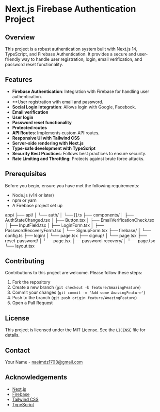# Next.js Firebase Authentication Project

## Overview

This project is a robust authentication system built with Next.js 14, TypeScript, and Firebase Authentication. It provides a secure and user-friendly way to handle user registration, login, email verification, and password reset functionality.

## Features
- **Firebase Authentication**: Integration with Firebase for handling user authentication.
- **User registration with email and password.
- **Social Login Integration**: Allows login with Google, Facebook.
- **Email verification**
- **User login**
- **Password reset functionality**
- **Protected routes**
- **API Routes**: Implements custom API routes.
- **Responsive UI with Tailwind CSS**
- **Server-side rendering with Next.js**
- **Type-safe development with TypeScript**
- **Security Best Practices**: Follows best practices to ensure security.
- **Rate Limiting and Throttling**: Protects against brute force attacks.


## Prerequisites

Before you begin, ensure you have met the following requirements:

- Node.js (v14 or later)
- npm or yarn
- A Firebase project set up


app/
├── api/
│   └── auth/
│       └── [].ts
├── components/
│   ├── AuthStateChanged.tsx
│   ├── Button.tsx
│   ├── EmailVerificationCheck.tsx
│   ├── InputField.tsx
│   ├── LoginForm.tsx
│   ├── PasswordRecoveryForm.tsx
│   └── SignupForm.tsx
├── firebase/
│   └── config.ts
├── login/
│   └── page.tsx
├── signup/
│   └── page.tsx
├── reset-password/
│   └── page.tsx
├── password-recovery/
│   └── page.tsx
└── layout.tsx



## Contributing

Contributions to this project are welcome. Please follow these steps:

1. Fork the repository
2. Create a new branch (`git checkout -b feature/AmazingFeature`)
3. Commit your changes (`git commit -m 'Add some AmazingFeature'`)
4. Push to the branch (`git push origin feature/AmazingFeature`)
5. Open a Pull Request

## License

This project is licensed under the MIT License. See the `LICENSE` file for details.

## Contact

Your Name - naeimdz1703@gmail.com


## Acknowledgements

- [Next.js](https://nextjs.org/)
- [Firebase](https://firebase.google.com/)
- [Tailwind CSS](https://tailwindcss.com/)
- [TypeScript](https://www.typescriptlang.org/)